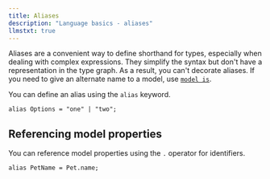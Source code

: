 ```yaml
---
title: Aliases
description: "Language basics - aliases"
llmstxt: true
---
```


Aliases are a convenient way to define shorthand for types, especially when dealing with complex expressions. They simplify the syntax but don't have a representation in the type graph. As a result, you can't decorate aliases. If you need to give an alternate name to a model, use [`model is`](./models.md/#is).

You can define an alias using the `alias` keyword.

```typespec
alias Options = "one" | "two";
```

## Referencing model properties

You can reference model properties using the `.` operator for identifiers.

```tsp
alias PetName = Pet.name;
```
